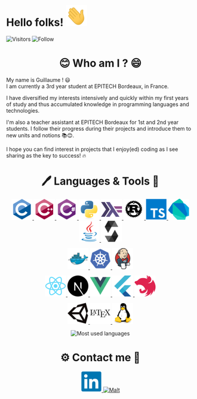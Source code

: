 <h1> Hello folks!
  <img alt="Waving" width="56" height="56"
  src="https://raw.githubusercontent.com/guillaumebgd/guillaumebgd/main/assets/gifs/wave.gif"
  >
</h1>

![Visitors](https://visitor-badge.laobi.icu/badge?page_id=guillaumebgd.guillaumebgd) ![Follow](https://img.shields.io/github/followers/guillaumebgd?label=Follow&style=social)

<h1 align="center">😊 Who am I ? 😄</h1>

<p>
My name is Guillaume ! 😃<br>
I am currently a 3rd year student at EPITECH Bordeaux, in France.
</p>

<p>
I have diversified my interests intensively and quickly within my first years of study and thus accumulated knowledge in programming languages and technologies.
</p>

<p>
I'm also a teacher assistant at EPITECH Bordeaux for 1st and 2nd year students. I follow their progress during their projects and introduce them to new units and notions 📚😊.
</p>

<p>
I hope you can find interest in projects that I enjoy(ed) coding as I see sharing as the key to success! 🔥
</p>

<h1 align="center">🖊️ Languages & Tools 🔨</h1>

<p align="center">
  <a href="https://en.wikipedia.org/wiki/C_(programming_language)">
    <img alt="C"          width="56" height="56"
    src="https://raw.githubusercontent.com/guillaumebgd/guillaumebgd/main/assets/icons/c/c-original.svg"
    >
  </a>
  <a href="https://en.wikipedia.org/wiki/C%2B%2B">
    <img alt="C++"        width="56" height="56"
    src="https://raw.githubusercontent.com/guillaumebgd/guillaumebgd/main/assets/icons/cplusplus/cplusplus-original.svg"
    >
  </a>
  <a href="https://docs.microsoft.com/en-us/dotnet/csharp/">
    <img alt="C#"         width="56" height="56"
    src="https://raw.githubusercontent.com/guillaumebgd/guillaumebgd/main/assets/icons/csharp/csharp-original.svg"
    >
  </a>
  <a href="https://www.python.org/">
    <img alt="Python"     width="56" height="56"
    src="https://raw.githubusercontent.com/guillaumebgd/guillaumebgd/main/assets/icons/python/python-original.svg"
    >
  </a>
  <a href="https://www.haskell.org/">
    <img alt="Haskell"    width="56" height="56"
    src="https://raw.githubusercontent.com/guillaumebgd/guillaumebgd/main/assets/icons/haskell/haskell-original.svg"
    >
  </a>
  <a href="https://www.rust-lang.org/">
    <img alt="Rust"       width="56" height="56"
    src="https://raw.githubusercontent.com/guillaumebgd/guillaumebgd/main/assets/icons/rust/rust-plain.svg"
    >
  </a>
  <a href="https://www.typescriptlang.org/">
    <img alt="TypeScript" width="56" height="56"
    src="https://raw.githubusercontent.com/guillaumebgd/guillaumebgd/main/assets/icons/typescript/typescript-original.svg"
    >
  </a>
  <a href="https://dart.dev/">
    <img alt="Dart"       width="56" height="56"
    src="https://raw.githubusercontent.com/guillaumebgd/guillaumebgd/main/assets/icons/dart/dart-original.svg"
    >
  </a>
  <a href="https://en.wikipedia.org/wiki/Java_(programming_language)">
    <img alt="Java"       width="56" height="56"
    src="https://raw.githubusercontent.com/guillaumebgd/guillaumebgd/main/assets/icons/java/java-original.svg"
    >
  </a>
  <a href="https://docs.soliditylang.org/en/v0.8.13/">
    <img alt="Solidity"   width="56" height="56"
    src="https://raw.githubusercontent.com/guillaumebgd/guillaumebgd/main/assets/icons/solidity/solidity-original.svg"
    >
  </a>
</p>

<p align="center">
  <a href="https://www.docker.com/">
    <img alt="Docker"     width="56" height="56"
    src="https://raw.githubusercontent.com/guillaumebgd/guillaumebgd/main/assets/icons/docker/docker-original.svg"
    >
  </a>
  <a href="https://kubernetes.io/">
    <img alt="Kubernetes" width="56" height="56"
    src="https://raw.githubusercontent.com/guillaumebgd/guillaumebgd/main/assets/icons/kubernetes/kubernetes-plain.svg"
    >
  </a>
  <a href="https://www.jenkins.io/">
    <img alt="Jenkins"    width="56" height="56"
    src="https://raw.githubusercontent.com/guillaumebgd/guillaumebgd/main/assets/icons/jenkins/jenkins-original.svg"
    >
  </a>
</p>

<p align="center">
  <a href="https://reactjs.org/">
    <img alt="React"      width="56" height="56"
    src="https://raw.githubusercontent.com/guillaumebgd/guillaumebgd/main/assets/icons/react/react-original.svg"
    >
  </a>
  <a href="https://nextjs.org/">
    <img alt="Next.js"    width="56" height="56"
    src="https://raw.githubusercontent.com/guillaumebgd/guillaumebgd/main/assets/icons/nextjs/nextjs-original.svg"
    >
  </a>
  <a href="https://vuejs.org/">
    <img alt="Vue.js"     width="56" height="56"
    src="https://raw.githubusercontent.com/guillaumebgd/guillaumebgd/main/assets/icons/vuejs/vuejs-original.svg"
    >
  </a>
  <a href="https://flutter.dev/">
    <img alt="Flutter"    width="56" height="56"
    src="https://raw.githubusercontent.com/guillaumebgd/guillaumebgd/main/assets/icons/flutter/flutter-original.svg"
    >
  </a>
  <a href="https://nestjs.com/">
    <img alt="NestJS"    width="56" height="56"
    src="https://raw.githubusercontent.com/guillaumebgd/guillaumebgd/main/assets/icons/nestjs/nestjs-plain.svg"
    >
  </a>
</p>

<p align="center">
  <a href="https://unity.com/">
    <img alt="Unity"      width="56" height="56"
    src="https://raw.githubusercontent.com/guillaumebgd/guillaumebgd/main/assets/icons/unity/unity-original.svg"
    >
  </a>
  <a href="https://www.latex-project.org/">
    <img alt="LaTeX"      width="56" height="56"
    src="https://raw.githubusercontent.com/guillaumebgd/guillaumebgd/main/assets/icons/latex/latex-original.svg"
    >
  </a>
  <a href="https://www.linux.org/">
    <img alt="Linux"      width="56" height="56"
    src="https://raw.githubusercontent.com/guillaumebgd/guillaumebgd/main/assets/icons/linux/linux-original.svg"
    >
  </a>
</p>

<p align="center">
<img alt="Most used languages" src="https://github-readme-stats.vercel.app/api/top-langs/?username=guillaumebgd&layout=compact&theme=dracula&title_color=aa80ff&text_color=ccb3ff">
</p>

<h1 align="center">⚙️ Contact me 💬</h1>

<p align="center">
  <a href="https://www.linkedin.com/in/guillaumebogardcoquard">
    <img alt="LinkedIn" width="56" height="56"
    src="https://raw.githubusercontent.com/guillaumebgd/guillaumebgd/main/assets/icons/linkedin/linkedin-original.svg"
    >
  </a>
  <a href="https://www.malt.fr/profile/guillaumebogardcoquard">
    <img alt="Malt"     width="56" height="56"
    src="https://lh3.googleusercontent.com/q5SsBlDIb3lq4x9lJ3tHbLrq4Xs5yMZ3F8EnBkIb4-EGEtljPNLaxDUq6nYBrtjeb3aRPXU4iIMrhm0tbVA"
    >
  </a>
</p>
